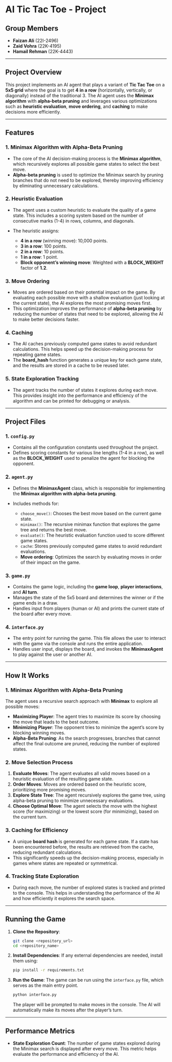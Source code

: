# AI Tic Tac Toe - Project

## Group Members

- **Faizan Ali** (22I-2496)
- **Zaid Vohra** (22K-4195)
- **Hamail Rehman** (22K-4443)

---

## Project Overview

This project implements an AI agent that plays a variant of **Tic Tac Toe** on a **5x5 grid** where the goal is to get **4 in a row** (horizontally, vertically, or diagonally) instead of the traditional 3. The AI agent uses the **Minimax algorithm** with **alpha-beta pruning** and leverages various optimizations such as **heuristic evaluation**, **move ordering**, and **caching** to make decisions more efficiently.

---

## Features

### 1. **Minimax Algorithm with Alpha-Beta Pruning**

- The core of the AI decision-making process is the **Minimax algorithm**, which recursively explores all possible game states to select the best move.
- **Alpha-beta pruning** is used to optimize the Minimax search by pruning branches that do not need to be explored, thereby improving efficiency by eliminating unnecessary calculations.

### 2. **Heuristic Evaluation**

- The agent uses a custom heuristic to evaluate the quality of a game state. This includes a scoring system based on the number of consecutive marks (1-4) in rows, columns, and diagonals.
- The heuristic assigns:

  - **4 in a row** (winning move): 10,000 points.
  - **3 in a row**: 100 points.
  - **2 in a row**: 10 points.
  - **1 in a row**: 1 point.
  - **Block opponent’s winning move**: Weighted with a **BLOCK_WEIGHT** factor of **1.2**.

### 3. **Move Ordering**

- Moves are ordered based on their potential impact on the game. By evaluating each possible move with a shallow evaluation (just looking at the current state), the AI explores the most promising moves first.
- This optimization improves the performance of **alpha-beta pruning** by reducing the number of states that need to be explored, allowing the AI to make better decisions faster.

### 4. **Caching**

- The AI caches previously computed game states to avoid redundant calculations. This helps speed up the decision-making process for repeating game states.
- The **board_hash** function generates a unique key for each game state, and the results are stored in a cache to be reused later.

### 5. **State Exploration Tracking**

- The agent tracks the number of states it explores during each move. This provides insight into the performance and efficiency of the algorithm and can be printed for debugging or analysis.

---

## Project Files

### 1. **`config.py`**

- Contains all the configuration constants used throughout the project.
- Defines scoring constants for various line lengths (1-4 in a row), as well as the **BLOCK_WEIGHT** used to penalize the agent for blocking the opponent.

### 2. **`agent.py`**

- Defines the **MinimaxAgent** class, which is responsible for implementing the **Minimax algorithm with alpha-beta pruning**.
- Includes methods for:

  - `choose_move()`: Chooses the best move based on the current game state.
  - `minimax()`: The recursive minimax function that explores the game tree and returns the best move.
  - `evaluate()`: The heuristic evaluation function used to score different game states.
  - `cache`: Stores previously computed game states to avoid redundant evaluations.
  - **Move ordering**: Optimizes the search by evaluating moves in order of their impact on the game.

### 3. **`game.py`**

- Contains the game logic, including the **game loop**, **player interactions**, and **AI turn**.
- Manages the state of the 5x5 board and determines the winner or if the game ends in a draw.
- Handles input from players (human or AI) and prints the current state of the board after every move.

### 4. **`interface.py`**

- The entry point for running the game. This file allows the user to interact with the game via the console and runs the entire application.
- Handles user input, displays the board, and invokes the **MinimaxAgent** to play against the user or another AI.

---

## How It Works

### 1. **Minimax Algorithm with Alpha-Beta Pruning**

The agent uses a recursive search approach with **Minimax** to explore all possible moves:

- **Maximizing Player**: The agent tries to maximize its score by choosing the move that leads to the best outcome.
- **Minimizing Player**: The opponent tries to minimize the agent’s score by blocking winning moves.
- **Alpha-Beta Pruning**: As the search progresses, branches that cannot affect the final outcome are pruned, reducing the number of explored states.

### 2. **Move Selection Process**

1. **Evaluate Moves**: The agent evaluates all valid moves based on a heuristic evaluation of the resulting game state.
2. **Order Moves**: Moves are ordered based on the heuristic score, prioritizing more promising moves.
3. **Explore State Tree**: The agent recursively explores the game tree, using alpha-beta pruning to minimize unnecessary evaluations.
4. **Choose Optimal Move**: The agent selects the move with the highest score (for maximizing) or the lowest score (for minimizing), based on the current turn.

### 3. **Caching for Efficiency**

- A unique **board hash** is generated for each game state. If a state has been encountered before, the results are retrieved from the cache, reducing redundant calculations.
- This significantly speeds up the decision-making process, especially in games where states are repeated or symmetrical.

### 4. **Tracking State Exploration**

- During each move, the number of explored states is tracked and printed to the console. This helps in understanding the performance of the AI and how efficiently it explores the search space.

---

## Running the Game

1. **Clone the Repository**:

   ```bash
   git clone <repository_url>
   cd <repository_name>
   ```

2. **Install Dependencies**:
   If any external dependencies are needed, install them using:

   ```bash
   pip install -r requirements.txt
   ```

3. **Run the Game**:
   The game can be run using the `interface.py` file, which serves as the main entry point.

   ```bash
   python interface.py
   ```

   The player will be prompted to make moves in the console. The AI will automatically make its moves after the player’s turn.

---

## Performance Metrics

- **State Exploration Count**: The number of game states explored during the Minimax search is displayed after every move. This metric helps evaluate the performance and efficiency of the AI.
